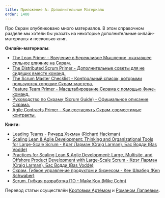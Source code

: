 ```yaml
---
title: Приложение А: Дополнительные Материалы
order: 1400
---
```


Про Скрам опубликовано много материалов. В этом справочном разделе мы хотели бы указать на некоторые дополнительные онлайн-материалы и несколько книг.

**Онлайн-материалы:**

* [The Lean Primer - Введение в Бережливое Мышление, оказавшее сильное влияние на Скрам.](http://www.leanprimer.com)
* [The Distributed Scrum Primer - Дополнительные советы для не сидящих вместе команд.](http://www.goodagile.com/distributedscrumprimer/)
* [The Scrum Master Checklist - Контрольный список, которыми пользуются хорошие Скрам-мастера.](http://www.scrummasterchecklist.org/)
* [Feature Team Primer - Масштабирование Скрама с помощью Фиче-команд.](http://www.featureteams.org)
* [Руководство по Скраму (Scrum Guide) - Официальное описание Скрама.](http://www.scrumguides.org/)
* [Agile Contracts Primer - Как составлять Скрам-совместимые контракты.](http://www.agilecontracts.org/)

**Книги:**

* [Leading Teams - Ричард Хэкман (Richard Hackman)](http://www.amazon.com/Leading-Teams-Setting-Stage-Performances/dp/1578513332)
* [Scaling Lean & Agile Development: Thinking and Organizational Tools for Large-Scale Scrum - Крэг Ларман (Craig Larman), Бас Водди (Bas Vodde)](http://www.amazon.com/Scaling-Lean-Agile-Development-Organizational/dp/0321480961)
* [Practices for Scaling Lean & Agile Development: Large, Multisite, and Offshore Product Development with Large-Scale Scrum - Крэг Ларман (Craig Larman), Бас Водди (Bas Vodde)](http://www.amazon.com/Practices-Scaling-Lean-Agile-Development/dp/0321636406)
* [Скрам. Гибкое управление продуктом и бизнесом - Кен Швабер (Ken Schwaber)](http://www.amazon.com/Agile-Project-Management-Developer-Practices/dp/073561993X)
* [Scrum. Гибкая разработка ПО - Майк Кон (Mike Cohn)](http://www.amazon.com/Succeeding-Agile-Software-Development-Using/dp/0321579364)

Перевод статьи осуществлён [Кротовым Артёмом](https://www.facebook.com/artem.v.krotov) и [Романом Лапаевым](https://www.linkedin.com/in/romanlapaev).
